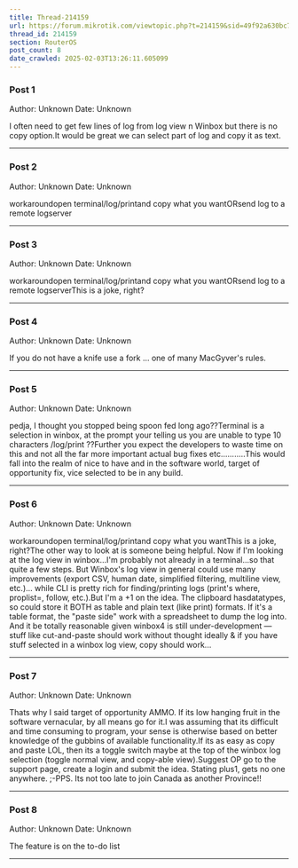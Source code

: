 ```yaml
---
title: Thread-214159
url: https://forum.mikrotik.com/viewtopic.php?t=214159&sid=49f92a630bc7970d8ca50523be880e8f
thread_id: 214159
section: RouterOS
post_count: 8
date_crawled: 2025-02-03T13:26:11.605099
---
```


### Post 1
Author: Unknown
Date: Unknown

I often need to get few lines of log from log view n Winbox but there is no copy option.It would be great we can select part of log and copy it as text.

---
### Post 2
Author: Unknown
Date: Unknown

workaroundopen terminal/log/printand copy what you wantORsend log to a remote logserver

---
### Post 3
Author: Unknown
Date: Unknown

workaroundopen terminal/log/printand copy what you wantORsend log to a remote logserverThis is a joke, right?

---
### Post 4
Author: Unknown
Date: Unknown

If you do not have a knife use a fork ... one of many MacGyver's rules.

---
### Post 5
Author: Unknown
Date: Unknown

pedja,  I thought you stopped being spoon fed long ago??Terminal is a selection in winbox, at the prompt your telling us  you are unable to type 10 characters  /log/print  ??Further you expect the developers to waste time on this and not all the far more important actual bug fixes etc...........This would fall into the realm of nice to have and in the software world,  target of opportunity fix, vice selected to be in any build.

---
### Post 6
Author: Unknown
Date: Unknown

workaroundopen terminal/log/printand copy what you wantThis is a joke, right?The other way to look at is someone being helpful.   Now if I'm looking at the log view in winbox...I'm probably not already in a terminal...so that quite a few steps.  But Winbox's log view in general could use many improvements (export CSV, human date, simplified filtering, multiline view, etc.)... while CLI is pretty rich for finding/printing logs (print's where, proplist=, follow, etc.).But I'm a +1 on the idea.  The clipboard hasdatatypes, so could store it BOTH as table and plain text (like print) formats.  If it's a table format, the "paste side" work with a spreadsheet to dump the log into.  And it be totally reasonable given winbox4 is still under-development — stuff like cut-and-paste should work without thought ideally & if you have stuff selected in a winbox log view, copy should work...

---
### Post 7
Author: Unknown
Date: Unknown

Thats why I said target of opportunity AMMO.  If its low hanging fruit in the software vernacular, by all means go for it.I was assuming that its difficult and time consuming to program, your sense is otherwise based on better knowledge of the gubbins of available functionality.If its as easy as copy and paste LOL, then its a toggle switch maybe at the top of the winbox log selection (toggle normal view, and copy-able view).Suggest OP go to the support page, create a login and submit the idea.  Stating plus1,  gets no one anywhere. ;-PPS.  Its not too late to join Canada as another Province!!

---
### Post 8
Author: Unknown
Date: Unknown

The feature is on the to-do list

---
